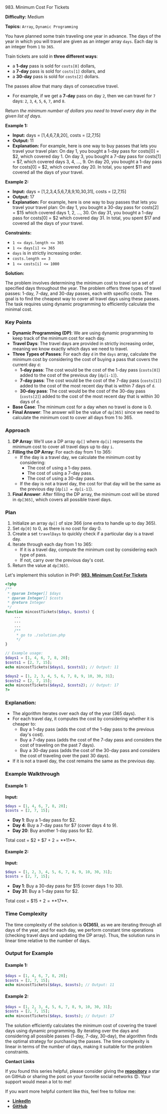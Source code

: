 983\. Minimum Cost For Tickets

**Difficulty:** Medium

**Topics:** `Array`, `Dynamic Programming`

You have planned some train traveling one year in advance. The days of the year in which you will travel are given as an integer array `days`. Each day is an integer from `1` to `365`.

Train tickets are sold in **three different ways**:

- a **1-day** pass is sold for `costs[0]` dollars,
- a **7-day** pass is sold for `costs[1]` dollars, and
- a **30-day** pass is sold for `costs[2]` dollars.

The passes allow that many days of consecutive travel.

- For example, if we get a **7-day** pass on day `2`, then we can travel for `7` days: `2`, `3`, `4`, `5`, `6`, `7`, and `8`.

Return _the minimum number of dollars you need to travel every day in the given list of days_.

**Example 1:**

- **Input:** days = [1,4,6,7,8,20], costs = [2,7,15]
- **Output:** 11
- **Explanation:** For example, here is one way to buy passes that lets you travel your travel plan:
  On day 1, you bought a 1-day pass for costs[0] = $2, which covered day 1.
  On day 3, you bought a 7-day pass for costs[1] = $7, which covered days 3, 4, ..., 9.
  On day 20, you bought a 1-day pass for costs[0] = $2, which covered day 20.
  In total, you spent $11 and covered all the days of your travel.

**Example 2:**

- **Input:** days = [1,2,3,4,5,6,7,8,9,10,30,31], costs = [2,7,15]
- **Output:** 17
- **Explanation:** For example, here is one way to buy passes that lets you travel your travel plan:
  On day 1, you bought a 30-day pass for costs[2] = $15 which covered days 1, 2, ..., 30.
  On day 31, you bought a 1-day pass for costs[0] = $2 which covered day 31.
  In total, you spent $17 and covered all the days of your travel.



**Constraints:**

- `1 <= days.length <= 365`
- `1 <= days[i] <= 365`
- `days` is in strictly increasing order.
- `costs.length == 3`
- `1 <= costs[i] <= 1000`


**Solution:**

The problem involves determining the minimum cost to travel on a set of specified days throughout the year. The problem offers three types of travel passes: 1-day, 7-day, and 30-day passes, each with specific costs. The goal is to find the cheapest way to cover all travel days using these passes. The task requires using dynamic programming to efficiently calculate the minimal cost.

### Key Points

- **Dynamic Programming (DP)**: We are using dynamic programming to keep track of the minimum cost for each day.
- **Travel Days**: The travel days are provided in strictly increasing order, meaning we know exactly which days we need to travel.
- **Three Types of Passes**: For each day `d` in the `days` array, calculate the minimum cost by considering the cost of buying a pass that covers the current day `d`:
   - **1-day pass**: The cost would be the cost of the 1-day pass (`costs[0]`) added to the cost of the previous day (`dp[i-1]`).
   - **7-day pass**: The cost would be the cost of the 7-day pass (`costs[1]`) added to the cost of the most recent day that is within 7 days of `d`.
   - **30-day pass**: The cost would be the cost of the 30-day pass (`costs[2]`) added to the cost of the most recent day that is within 30 days of `d`.
- **Base Case**: The minimum cost for a day when no travel is done is 0.
- **Final Answer**: The answer will be the value of `dp[365]` since we need to calculate the minimum cost to cover all days from 1 to 365.

### Approach

1. **DP Array**: We'll use a DP array `dp[]` where `dp[i]` represents the minimum cost to cover all travel days up to day `i`.
2. **Filling the DP Array**: For each day from 1 to 365:
   - If the day is a travel day, we calculate the minimum cost by considering:
      - The cost of using a 1-day pass.
      - The cost of using a 7-day pass.
      - The cost of using a 30-day pass.
   - If the day is not a travel day, the cost for that day will be the same as the previous day (`dp[i] = dp[i-1]`).
3. **Final Answer**: After filling the DP array, the minimum cost will be stored in `dp[365]`, which covers all possible travel days.

### Plan

1. Initialize an array `dp[]` of size 366 (one extra to handle up to day 365).
2. Set `dp[0]` to 0, as there is no cost for day 0.
3. Create a set `travelDays` to quickly check if a particular day is a travel day.
4. Iterate through each day from 1 to 365:
   - If it is a travel day, compute the minimum cost by considering each type of pass.
   - If not, carry over the previous day's cost.
5. Return the value at `dp[365]`.

Let's implement this solution in PHP: **[983. Minimum Cost For Tickets](https://github.com/mah-shamim/leet-code-in-php/tree/main/algorithms/000983-minimum-cost-for-tickets/solution.php)**

```php
<?php
/**
 * @param Integer[] $days
 * @param Integer[] $costs
 * @return Integer
 */
function mincostTickets($days, $costs) {
    ...
    ...
    ...
    /**
     * go to ./solution.php
     */
}

// Example usage:
$days1 = [1, 4, 6, 7, 8, 20];
$costs1 = [2, 7, 15];
echo mincostTickets($days1, $costs1); // Output: 11

$days2 = [1, 2, 3, 4, 5, 6, 7, 8, 9, 10, 30, 31];
$costs2 = [2, 7, 15];
echo mincostTickets($days2, $costs2); // Output: 17
?>
```

### Explanation:

- The algorithm iterates over each day of the year (365 days).
- For each travel day, it computes the cost by considering whether it is cheaper to:
   - Buy a 1-day pass (adds the cost of the 1-day pass to the previous day's cost).
   - Buy a 7-day pass (adds the cost of the 7-day pass and considers the cost of traveling on the past 7 days).
   - Buy a 30-day pass (adds the cost of the 30-day pass and considers the cost of traveling over the past 30 days).
- If it is not a travel day, the cost remains the same as the previous day.

### Example Walkthrough

#### Example 1:
**Input:**
```php
$days = [1, 4, 6, 7, 8, 20];
$costs = [2, 7, 15];
```
- **Day 1**: Buy a 1-day pass for $2.
- **Day 4**: Buy a 7-day pass for $7 (cover days 4 to 9).
- **Day 20**: Buy another 1-day pass for $2.

Total cost = $2 + $7 + $2 = **$11**.

#### Example 2:
**Input:**
```php
$days = [1, 2, 3, 4, 5, 6, 7, 8, 9, 10, 30, 31];
$costs = [2, 7, 15];
```
- **Day 1**: Buy a 30-day pass for $15 (cover days 1 to 30).
- **Day 31**: Buy a 1-day pass for $2.

Total cost = $15 + $2 = **$17**.

### Time Complexity

The time complexity of the solution is **O(365)**, as we are iterating through all days of the year, and for each day, we perform constant time operations (checking travel days and updating the DP array). Thus, the solution runs in linear time relative to the number of days.

### Output for Example

#### Example 1:
```php
$days = [1, 4, 6, 7, 8, 20];
$costs = [2, 7, 15];
echo mincostTickets($days, $costs); // Output: 11
```

#### Example 2:
```php
$days = [1, 2, 3, 4, 5, 6, 7, 8, 9, 10, 30, 31];
$costs = [2, 7, 15];
echo mincostTickets($days, $costs); // Output: 17
```

The solution efficiently calculates the minimum cost of covering the travel days using dynamic programming. By iterating over the days and considering all possible passes (1-day, 7-day, 30-day), the algorithm finds the optimal strategy for purchasing the passes. The time complexity is linear in terms of the number of days, making it suitable for the problem constraints.

**Contact Links**

If you found this series helpful, please consider giving the **[repository](https://github.com/mah-shamim/leet-code-in-php)** a star on GitHub or sharing the post on your favorite social networks 😍. Your support would mean a lot to me!

If you want more helpful content like this, feel free to follow me:

- **[LinkedIn](https://www.linkedin.com/in/arifulhaque/)**
- **[GitHub](https://github.com/mah-shamim)**